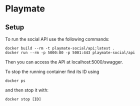 # Playmate

## Setup
To run the social API use the following commands:
```
docker build --rm -t playmate-social/api:latest .
docker run --rm -p 5000:80 -p 5001:443 playmate-social/api
```

Then you can access the API at localhost:5000/swagger.

To stop the running container find its ID using 
```
docker ps
```

and then stop it with:

```
docker stop [ID]
```